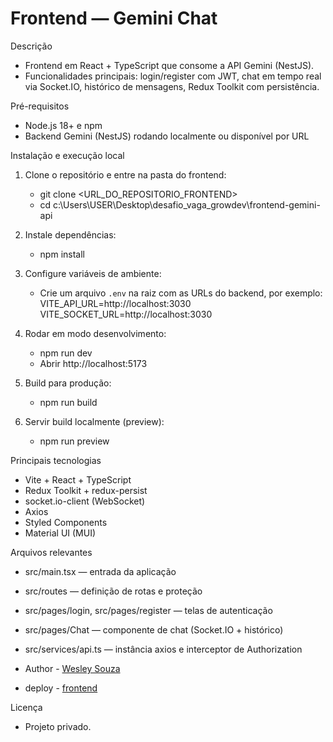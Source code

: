 # Frontend — Gemini Chat

Descrição

- Frontend em React + TypeScript que consome a API Gemini (NestJS).
- Funcionalidades principais: login/register com JWT, chat em tempo real via Socket.IO, histórico de mensagens, Redux Toolkit com persistência.

Pré-requisitos

- Node.js 18+ e npm
- Backend Gemini (NestJS) rodando localmente ou disponível por URL

Instalação e execução local

1. Clone o repositório e entre na pasta do frontend:

   - git clone <URL_DO_REPOSITORIO_FRONTEND>
   - cd c:\Users\USER\Desktop\desafio_vaga_growdev\frontend-gemini-api

2. Instale dependências:

   - npm install

3. Configure variáveis de ambiente:

   - Crie um arquivo `.env` na raiz com as URLs do backend, por exemplo:
     VITE_API_URL=http://localhost:3030
     VITE_SOCKET_URL=http://localhost:3030

4. Rodar em modo desenvolvimento:

   - npm run dev
   - Abrir http://localhost:5173

5. Build para produção:

   - npm run build

6. Servir build localmente (preview):
   - npm run preview

Principais tecnologias

- Vite + React + TypeScript
- Redux Toolkit + redux-persist
- socket.io-client (WebSocket)
- Axios
- Styled Components
- Material UI (MUI)

Arquivos relevantes

- src/main.tsx — entrada da aplicação
- src/routes — definição de rotas e proteção
- src/pages/login, src/pages/register — telas de autenticação
- src/pages/Chat — componente de chat (Socket.IO + histórico)
- src/services/api.ts — instância axios e interceptor de Authorization

- Author - [Wesley Souza](https://www.linkedin.com/in/wesley-souza-/)

- deploy - [frontend](https://frontend-gemini-api.vercel.app/)

Licença

- Projeto privado.
